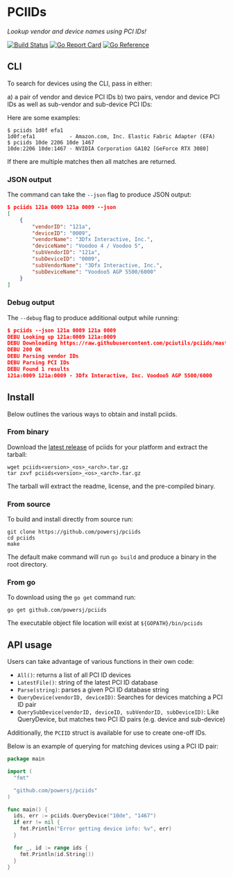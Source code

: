 # PCIIDs

*Lookup vendor and device names using PCI IDs!*

[![Build Status](https://travis-ci.org/powersj/pciids.svg?branch=master)](https://travis-ci.org/powersj/pciids/) [![Go Report Card](https://goreportcard.com/badge/github.com/powersj/pciids)](https://goreportcard.com/report/github.com/powersj/pciids) [![Go Reference](https://pkg.go.dev/badge/github.com/powersj/pciids.svg)](https://pkg.go.dev/github.com/powersj/pciids)

## CLI

To search for devices using the CLI, pass in either:

  a) a pair of vendor and device PCI IDs
  b) two pairs, vendor and device PCI IDs as well as sub-vendor and
     sub-device PCI IDs:

Here are some examples:

```text
$ pciids 1d0f efa1
1d0f:efa1           - Amazon.com, Inc. Elastic Fabric Adapter (EFA)
$ pciids 10de 2206 10de 1467
10de:2206 10de:1467 - NVIDIA Corporation GA102 [GeForce RTX 3080]
```

If there are multiple matches then all matches are returned.

### JSON output

The command can take the `--json` flag to produce JSON output:

```json
$ pciids 121a 0009 121a 0009 --json
[
    {
        "vendorID": "121a",
        "deviceID": "0009",
        "vendorName": "3Dfx Interactive, Inc.",
        "deviceName": "Voodoo 4 / Voodoo 5",
        "subVendorID": "121a",
        "subDeviceID": "0009",
        "subVendorName": "3Dfx Interactive, Inc.",
        "subDeviceName": "Voodoo5 AGP 5500/6000"
    }
]
```

### Debug output

The `--debug` flag to produce additional output while running:

```json
$ pciids --json 121a 0009 121a 0009
DEBU Looking up 121a:0009 121a:0009
DEBU Downloading https://raw.githubusercontent.com/pciutils/pciids/master/pci.ids
DEBU 200 OK
DEBU Parsing vendor IDs
DEBU Parsing PCI IDs
DEBU Found 1 results
121a:0009 121a:0009 - 3Dfx Interactive, Inc. Voodoo5 AGP 5500/6000
```

## Install

Below outlines the various ways to obtain and install pciids.

### From binary

Download the [latest release](https://github.com/powersj/pciids/releases/latest)
of pciids for your platform and extract the tarball:

```shell
wget pciids<version>_<os>_<arch>.tar.gz
tar zxvf pciids<version>_<os>_<arch>.tar.gz
```

The tarball will extract the readme, license, and the pre-compiled binary.

### From source

To build and install directly from source run:

```shell
git clone https://github.com/powersj/pciids
cd pciids
make
```

The default make command will run `go build` and produce a binary in the root
directory.

### From go

To download using the `go get` command run:

```shell
go get github.com/powersj/pciids
```

The executable object file location will exist at `${GOPATH}/bin/pciids`

## API usage

Users can take advantage of various functions in their own code:

* `All()`: returns a list of all PCI ID devices
* `LatestFile()`: string of the latest PCI ID database
* `Parse(string)`: parses a given PCI ID database string
* `QueryDevice(vendorID, deviceID)`: Searches for devices matching a PCI ID
   pair
* `QuerySubDevice(vendorID, deviceID, subVendorID, subDeviceID)`: Like
   QueryDevice, but matches two PCI ID pairs (e.g. device and sub-device)

Additionally, the `PCIID` struct is available for use to create one-off IDs.

Below is an example of querying for matching devices using a PCI ID pair:

```go
package main

import (
  "fmt"

  "github.com/powersj/pciids"
)

func main() {
  ids, err := pciids.QueryDevice("10de", "1467")
  if err != nil {
    fmt.Println("Error getting device info: %v", err)
  }

  for _, id := range ids {
    fmt.Println(id.String())
  }
}
```
